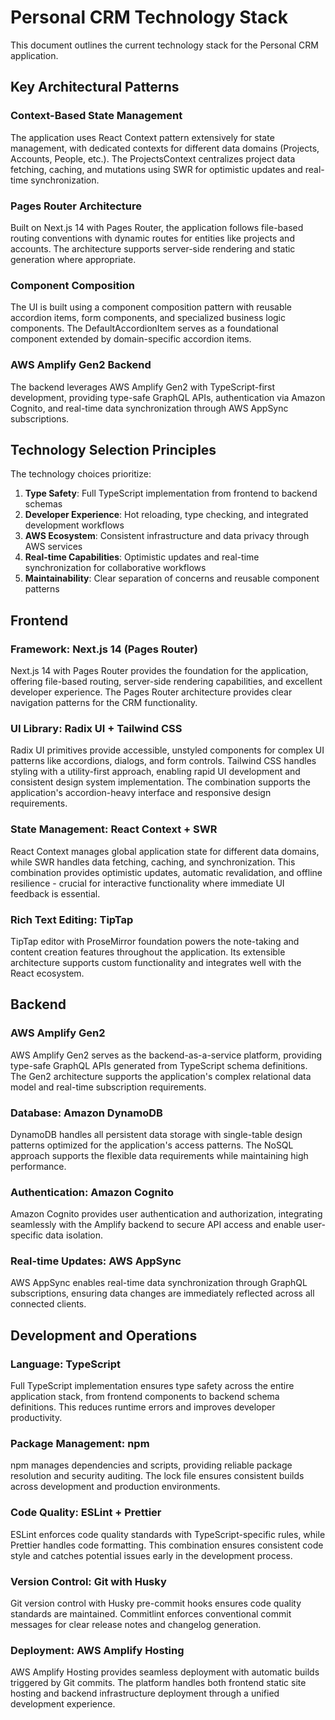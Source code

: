# Personal CRM Technology Stack

This document outlines the current technology stack for the Personal CRM application.

## Key Architectural Patterns

### Context-Based State Management

The application uses React Context pattern extensively for state management, with dedicated contexts for different data domains (Projects, Accounts, People, etc.). The ProjectsContext centralizes project data fetching, caching, and mutations using SWR for optimistic updates and real-time synchronization.

### Pages Router Architecture

Built on Next.js 14 with Pages Router, the application follows file-based routing conventions with dynamic routes for entities like projects and accounts. The architecture supports server-side rendering and static generation where appropriate.

### Component Composition

The UI is built using a component composition pattern with reusable accordion items, form components, and specialized business logic components. The DefaultAccordionItem serves as a foundational component extended by domain-specific accordion items.

### AWS Amplify Gen2 Backend

The backend leverages AWS Amplify Gen2 with TypeScript-first development, providing type-safe GraphQL APIs, authentication via Amazon Cognito, and real-time data synchronization through AWS AppSync subscriptions.

## Technology Selection Principles

The technology choices prioritize:

1. **Type Safety**: Full TypeScript implementation from frontend to backend schemas
2. **Developer Experience**: Hot reloading, type checking, and integrated development workflows
3. **AWS Ecosystem**: Consistent infrastructure and data privacy through AWS services
4. **Real-time Capabilities**: Optimistic updates and real-time synchronization for collaborative workflows
5. **Maintainability**: Clear separation of concerns and reusable component patterns

## Frontend

### Framework: Next.js 14 (Pages Router)

Next.js 14 with Pages Router provides the foundation for the application, offering file-based routing, server-side rendering capabilities, and excellent developer experience. The Pages Router architecture provides clear navigation patterns for the CRM functionality.

### UI Library: Radix UI + Tailwind CSS

Radix UI primitives provide accessible, unstyled components for complex UI patterns like accordions, dialogs, and form controls. Tailwind CSS handles styling with a utility-first approach, enabling rapid UI development and consistent design system implementation. The combination supports the application's accordion-heavy interface and responsive design requirements.

### State Management: React Context + SWR

React Context manages global application state for different data domains, while SWR handles data fetching, caching, and synchronization. This combination provides optimistic updates, automatic revalidation, and offline resilience - crucial for interactive functionality where immediate UI feedback is essential.

### Rich Text Editing: TipTap

TipTap editor with ProseMirror foundation powers the note-taking and content creation features throughout the application. Its extensible architecture supports custom functionality and integrates well with the React ecosystem.

## Backend

### AWS Amplify Gen2

AWS Amplify Gen2 serves as the backend-as-a-service platform, providing type-safe GraphQL APIs generated from TypeScript schema definitions. The Gen2 architecture supports the application's complex relational data model and real-time subscription requirements.

### Database: Amazon DynamoDB

DynamoDB handles all persistent data storage with single-table design patterns optimized for the application's access patterns. The NoSQL approach supports the flexible data requirements while maintaining high performance.

### Authentication: Amazon Cognito

Amazon Cognito provides user authentication and authorization, integrating seamlessly with the Amplify backend to secure API access and enable user-specific data isolation.

### Real-time Updates: AWS AppSync

AWS AppSync enables real-time data synchronization through GraphQL subscriptions, ensuring data changes are immediately reflected across all connected clients.

## Development and Operations

### Language: TypeScript

Full TypeScript implementation ensures type safety across the entire application stack, from frontend components to backend schema definitions. This reduces runtime errors and improves developer productivity.

### Package Management: npm

npm manages dependencies and scripts, providing reliable package resolution and security auditing. The lock file ensures consistent builds across development and production environments.

### Code Quality: ESLint + Prettier

ESLint enforces code quality standards with TypeScript-specific rules, while Prettier handles code formatting. This combination ensures consistent code style and catches potential issues early in the development process.

### Version Control: Git with Husky

Git version control with Husky pre-commit hooks ensures code quality standards are maintained. Commitlint enforces conventional commit messages for clear release notes and changelog generation.

### Deployment: AWS Amplify Hosting

AWS Amplify Hosting provides seamless deployment with automatic builds triggered by Git commits. The platform handles both frontend static site hosting and backend infrastructure deployment through a unified development experience.
